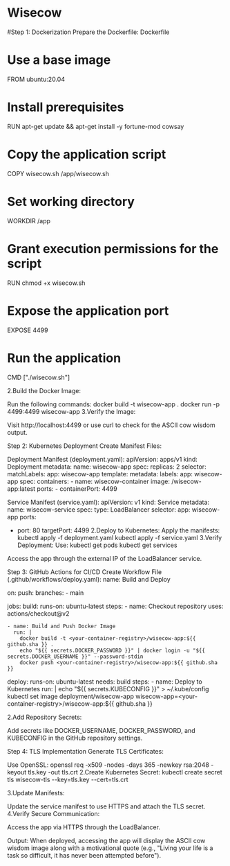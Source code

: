 # Wisecow
#Step 1: Dockerization
Prepare the Dockerfile:
Dockerfile
# Use a base image
FROM ubuntu:20.04

# Install prerequisites
RUN apt-get update && apt-get install -y fortune-mod cowsay

# Copy the application script
COPY wisecow.sh /app/wisecow.sh

# Set working directory
WORKDIR /app

# Grant execution permissions for the script
RUN chmod +x wisecow.sh

# Expose the application port
EXPOSE 4499

# Run the application
CMD ["./wisecow.sh"]

2.Build the Docker Image:

Run the following commands:
docker build -t wisecow-app .
docker run -p 4499:4499 wisecow-app
3.Verify the Image:

Visit http://localhost:4499 or use curl to check for the ASCII cow wisdom output.

Step 2: Kubernetes Deployment
Create Manifest Files:

Deployment Manifest (deployment.yaml):
apiVersion: apps/v1
kind: Deployment
metadata:
  name: wisecow-app
spec:
  replicas: 2
  selector:
    matchLabels:
      app: wisecow-app
  template:
    metadata:
      labels:
        app: wisecow-app
    spec:
      containers:
      - name: wisecow-container
        image: <your-container-registry>/wisecow-app:latest
        ports:
        - containerPort: 4499
        
Service Manifest (service.yaml):
apiVersion: v1
kind: Service
metadata:
  name: wisecow-service
spec:
  type: LoadBalancer
  selector:
    app: wisecow-app
  ports:
  - port: 80
    targetPort: 4499
2.Deploy to Kubernetes:
Apply the manifests:
kubectl apply -f deployment.yaml
kubectl apply -f service.yaml
3.Verify Deployment:
Use:
kubectl get pods
kubectl get services

Access the app through the external IP of the LoadBalancer service.

Step 3: GitHub Actions for CI/CD
Create Workflow File (.github/workflows/deploy.yaml):
name: Build and Deploy

on:
  push:
    branches:
      - main

jobs:
  build:
    runs-on: ubuntu-latest
    steps:
    - name: Checkout repository
      uses: actions/checkout@v2

    - name: Build and Push Docker Image
      run: |
        docker build -t <your-container-registry>/wisecow-app:${{ github.sha }} .
        echo "${{ secrets.DOCKER_PASSWORD }}" | docker login -u "${{ secrets.DOCKER_USERNAME }}" --password-stdin
        docker push <your-container-registry>/wisecow-app:${{ github.sha }}

  deploy:
    runs-on: ubuntu-latest
    needs: build
    steps:
    - name: Deploy to Kubernetes
      run: |
        echo "${{ secrets.KUBECONFIG }}" > ~/.kube/config
        kubectl set image deployment/wisecow-app wisecow-app=<your-container-registry>/wisecow-app:${{ github.sha }}
        
2.Add Repository Secrets:

Add secrets like DOCKER_USERNAME, DOCKER_PASSWORD, and KUBECONFIG in the GitHub repository settings.

Step 4: TLS Implementation
Generate TLS Certificates:

Use OpenSSL:
openssl req -x509 -nodes -days 365 -newkey rsa:2048 -keyout tls.key -out tls.crt
2.Create Kubernetes Secret:
kubectl create secret tls wisecow-tls --key=tls.key --cert=tls.crt

3.Update Manifests:

Update the service manifest to use HTTPS and attach the TLS secret.
4.Verify Secure Communication:

Access the app via HTTPS through the LoadBalancer.

Output:
When deployed, accessing the app will display the ASCII cow wisdom image along with a motivational quote (e.g., "Living your life is a task so difficult, it has never been attempted before").


